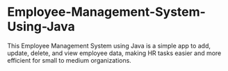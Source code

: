 # Employee-Management-System-Using-Java
This Employee Management System using Java is a simple app to add, update, delete, and view employee data, making HR tasks easier and more efficient for small to medium organizations.
